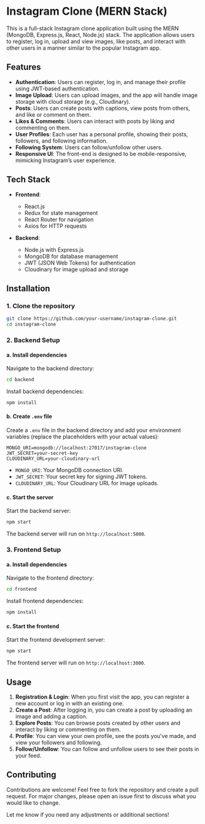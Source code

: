 
# Instagram Clone (MERN Stack)

This is a full-stack Instagram clone application built using the MERN (MongoDB, Express.js, React, Node.js) stack. The application allows users to register, log in, upload and view images, like posts, and interact with other users in a manner similar to the popular Instagram app.

## Features

* **Authentication**: Users can register, log in, and manage their profile using JWT-based authentication.
* **Image Upload**: Users can upload images, and the app will handle image storage with cloud storage (e.g., Cloudinary).
* **Posts**: Users can create posts with captions, view posts from others, and like or comment on them.
* **Likes & Comments**: Users can interact with posts by liking and commenting on them.
* **User Profiles**: Each user has a personal profile, showing their posts, followers, and following information.
* **Following System**: Users can follow/unfollow other users.
* **Responsive UI**: The front-end is designed to be mobile-responsive, mimicking Instagram’s user experience.

## Tech Stack

* **Frontend**:

  * React.js
  * Redux for state management
  * React Router for navigation
  * Axios for HTTP requests

* **Backend**:

  * Node.js with Express.js
  * MongoDB for database management
  * JWT (JSON Web Tokens) for authentication
  * Cloudinary for image upload and storage

## Installation

### 1. Clone the repository

```bash
git clone https://github.com/your-username/instagram-clone.git
cd instagram-clone
```

### 2. Backend Setup

#### a. Install dependencies

Navigate to the backend directory:

```bash
cd backend
```

Install backend dependencies:

```bash
npm install
```

#### b. Create `.env` file

Create a `.env` file in the backend directory and add your environment variables (replace the placeholders with your actual values):

```
MONGO_URI=mongodb://localhost:27017/instagram-clone
JWT_SECRET=your-secret-key
CLOUDINARY_URL=your-cloudinary-url
```

* `MONGO_URI`: Your MongoDB connection URI.
* `JWT_SECRET`: Your secret key for signing JWT tokens.
* `CLOUDINARY_URL`: Your Cloudinary URL for image uploads.

#### c. Start the server

Start the backend server:

```bash
npm start
```

The backend server will run on `http://localhost:5000`.

### 3. Frontend Setup

#### a. Install dependencies

Navigate to the frontend directory:

```bash
cd frontend
```

Install frontend dependencies:

```bash
npm install
```

#### c. Start the frontend

Start the frontend development server:

```bash
npm start
```

The frontend server will run on `http://localhost:3000`.

## Usage

1. **Registration & Login**: When you first visit the app, you can register a new account or log in with an existing one.
2. **Create a Post**: After logging in, you can create a post by uploading an image and adding a caption.
3. **Explore Posts**: You can browse posts created by other users and interact by liking or commenting on them.
4. **Profile**: You can view your own profile, see the posts you've made, and view your followers and following.
5. **Follow/Unfollow**: You can follow and unfollow users to see their posts in your feed.


## Contributing

Contributions are welcome! Feel free to fork the repository and create a pull request. For major changes, please open an issue first to discuss what you would like to change.



Let me know if you need any adjustments or additional sections!

